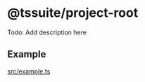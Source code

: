 <!--
@license
Copyright (c) 2025 tssuite

Use of this source code is governed by terms that can be
found in the LICENSE file in the root of this package.
-->

# @tssuite/project-root

Todo: Add description here

## Example

[src/example.ts](src/example.ts)
